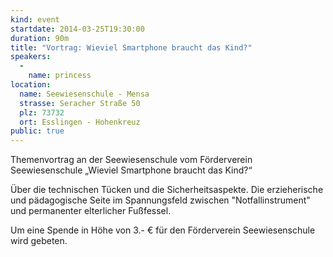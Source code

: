 ```yaml
---
kind: event
startdate: 2014-03-25T19:30:00
duration: 90m
title: "Vortrag: Wieviel Smartphone braucht das Kind?"
speakers:
  -
    name: princess
location:
  name: Seewiesenschule - Mensa
  strasse: Seracher Straße 50
  plz: 73732
  ort: Esslingen - Hohenkreuz
public: true
---
```

Themenvortrag an der Seewiesenschule vom Förderverein Seewiesenschule
„Wieviel Smartphone braucht das Kind?“

Über die technischen Tücken und die Sicherheitsaspekte.
Die erzieherische und pädagogische Seite im
Spannungsfeld zwischen "Notfallinstrument" und
permanenter elterlicher Fußfessel.

Um eine Spende in Höhe von 3.- € für den Förderverein
Seewiesenschule wird gebeten.
